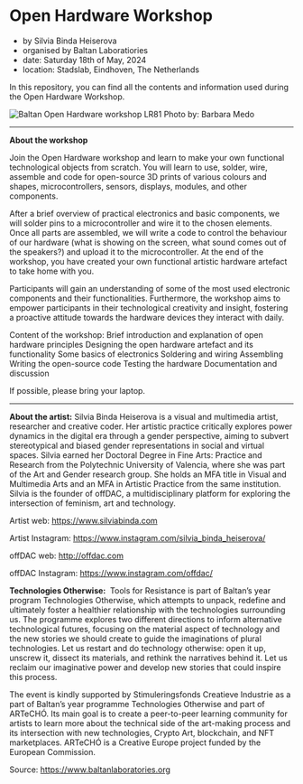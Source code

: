 # Open Hardware Workshop

- by Silvia Binda Heiserova
- organised by Baltan Laboratiories
- date: Saturday 18th of May, 2024
- location: Stadslab, Eindhoven, The Netherlands

In this repository, you can find all the contents and information used during the Open Hardware Workshop.

![Baltan Open Hardware workshop LR81](https://github.com/silviabinda/open_hardware_workshop_baltan/assets/79167212/e597a57c-338a-4a62-851c-b7f099556d21)
Photo by: Barbara Medo
______

**About the workshop**

Join the Open Hardware workshop and learn to make your own functional technological objects from scratch. You will learn to use, solder, wire, assemble and code for open-source 3D prints of various colours and shapes, microcontrollers, sensors, displays, modules, and other components.

After a brief overview of practical electronics and basic components, we will solder pins to a microcontroller and wire it to the chosen elements. Once all parts are assembled, we will write a code to control the behaviour of our hardware (what is showing on the screen, what sound comes out of the speakers?) and upload it to the microcontroller. At the end of the workshop, you have created your own functional artistic hardware artefact to take home with you.

Participants will gain an understanding of some of the most used electronic components and their functionalities. Furthermore, the workshop aims to empower participants in their technological creativity and insight, fostering a proactive attitude towards the hardware devices they interact with daily.

Content of the workshop:
Brief introduction and explanation of open hardware principles
Designing the open hardware artefact and its functionality
Some basics of electronics
Soldering and wiring
Assembling
Writing the open-source code
Testing the hardware
Documentation and discussion

If possible, please bring your laptop.

______

**About the artist:**
Silvia Binda Heiserova is a visual and multimedia artist, researcher and creative coder. Her artistic practice critically explores power dynamics in the digital era through a gender perspective, aiming to subvert stereotypical and biased gender representations in social and virtual spaces. Silvia earned her Doctoral Degree in Fine Arts: Practice and Research from the Polytechnic University of Valencia, where she was part of the Art and Gender research group. She holds an MFA title in Visual and Multimedia Arts and an MFA in Artistic Practice from the same institution. Silvia is the founder of offDAC, a multidisciplinary platform for exploring the intersection of feminism, art and technology.

Artist web: https://www.silviabinda.com

Artist Instagram: https://www.instagram.com/silvia_binda_heiserova/

offDAC web: http://offdac.com

offDAC Instagram: https://www.instagram.com/offdac/

**Technologies Otherwise:**  Tools for Resistance is part of Baltan’s year program Technologies Otherwise, which attempts to unpack, redefine and ultimately foster a healthier relationship with the technologies surrounding us. The programme explores two different directions to inform alternative technological futures, focusing on the material aspect of technology and the new stories we should create to guide the imaginations of plural technologies. Let us restart and do technology otherwise: open it up, unscrew it, dissect its materials, and rethink the narratives behind it. Let us reclaim our imaginative power and develop new stories that could inspire this process.

The event is kindly supported by Stimuleringsfonds Creatieve Industrie as a part of Baltan’s year programme Technologies Otherwise and part of ARTeCHÓ. Its main goal is to create a peer-to-peer learning community for artists to learn more about the technical side of the art-making process and its intersection with new technologies, Crypto Art, blockchain, and NFT marketplaces. ARTeCHÓ is a Creative Europe project funded by the European Commission.

Source: https://www.baltanlaboratories.org
